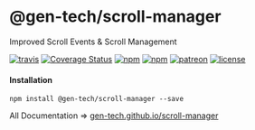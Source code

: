 # @gen-tech/scroll-manager
Improved Scroll Events & Scroll Management

[![travis](https://travis-ci.org/gen-tech/scroll-manager.svg)](https://travis-ci.org/gen-tech/scroll-manager)
[![Coverage Status](https://coveralls.io/repos/github/gen-tech/scroll-manager/badge.svg?branch=master)](https://coveralls.io/github/gen-tech/scroll-manager?branch=master)
[![npm](https://img.shields.io/npm/v/@gen-tech/scroll-manager.svg)](https://www.npmjs.com/package/@gen-tech/scroll-manager)
[![npm](https://img.shields.io/npm/dw/@gen-tech/scroll-manager.svg)](https://www.npmjs.com/package/@gen-tech/scroll-manager)
[![patreon](https://img.shields.io/badge/patreon-alisahin-orange.svg)](https://www.patreon.com/alisahin)
[![license](https://img.shields.io/npm/l/@gen-tech/scroll-manager.svg)](https://github.com/gen-tech/scroll-manager/blob/master/LICENSE)

#### Installation
`npm install @gen-tech/scroll-manager --save`

All Documentation => [gen-tech.github.io/scroll-manager](https://gen-tech.github.io/scroll-manager)
